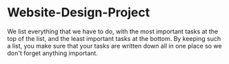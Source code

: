 # Website-Design-Project
We list everything that we have to do, with the most important tasks at the top of the list, and the least important tasks at the bottom. By keeping such a list, you make sure that your tasks are written down all in one place so we don't forget anything important.
